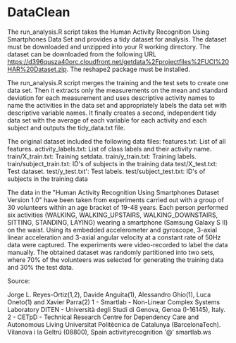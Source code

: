 # DataClean
The run_analysis.R script takes the Human Activity Recognition Using Smartphones Data Set and provides a tidy dataset for analysis. The dataset must be downloaded and unzipped into your R working directory. The dataset can be downloaded from the following URL https://d396qusza40orc.cloudfront.net/getdata%2Fprojectfiles%2FUCI%20HAR%20Dataset.zip. The reshape2 package must be installed.

The run_analysis.R script merges the training and the test sets to create one data set. Then it extracts only the measurements on the mean and standard deviation for each measurement and uses descriptive activity names to name the activities in the data set and appropriately labels the data set with descriptive variable names. It finally creates a second, independent tidy data set with the average of each variable for each activity and each subject and outputs the tidy_data.txt file.

The original dataset included the following data files:
features.txt: List of all features.
activity_labels.txt: List of class labels and their activity name.
train/X_train.txt: Training setdata.
train/y_train.txt: Training labels.
train/subject_train.txt: ID's of subjects in the training data
test/X_test.txt: Test dataset.
test/y_test.txt': Test labels.
test/subject_test.txt: ID's of subjects in the training data

The data in the "Human Activity Recognition Using Smartphones Dataset Version 1.0" have been taken from experiments carried out with a group of 30 volunteers within an age bracket of 19-48 years. Each person performed six activities (WALKING, WALKING_UPSTAIRS, WALKING_DOWNSTAIRS, SITTING, STANDING, LAYING) wearing a smartphone (Samsung Galaxy S II) on the waist. Using its embedded accelerometer and gyroscope, 3-axial linear acceleration and 3-axial angular velocity at a constant rate of 50Hz data were captured. The experiments were video-recorded to label the data manually. The obtained dataset was randomly partitioned into two sets, where 70% of the volunteers was selected for generating the training data and 30% the test data.

Source:

Jorge L. Reyes-Ortiz(1,2), Davide Anguita(1), Alessandro Ghio(1), Luca Oneto(1) and Xavier Parra(2)
1 - Smartlab - Non-Linear Complex Systems Laboratory
DITEN - Università degli Studi di Genova, Genoa (I-16145), Italy. 
2 - CETpD - Technical Research Centre for Dependency Care and Autonomous Living
Universitat Politècnica de Catalunya (BarcelonaTech). Vilanova i la Geltrú (08800), Spain
activityrecognition '@' smartlab.ws
